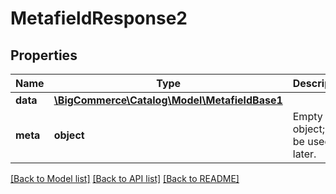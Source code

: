 # MetafieldResponse2

## Properties
Name | Type | Description | Notes
------------ | ------------- | ------------- | -------------
**data** | [**\BigCommerce\Catalog\Model\MetafieldBase1**](MetafieldBase1.md) |  | [optional] 
**meta** | **object** | Empty meta object; may be used later. | [optional] 

[[Back to Model list]](../../README.md#documentation-for-models) [[Back to API list]](../../README.md#documentation-for-api-endpoints) [[Back to README]](../../README.md)

